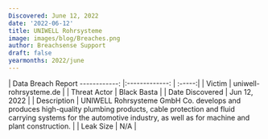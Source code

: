 ```yaml
---
Discovered: June 12, 2022
date: '2022-06-12'
title: UNIWELL Rohrsysteme
image: images/blog/Breaches.png
author: Breachsense Support
draft: false
yearmonths: 2022/june
---
```



| Data Breach Report
------------:   |:-------------:    | :-----:|
| Victim    | uniwell-rohrsysteme.de      | 
| Threat Actor    | Black Basta      | 
| Date Discovered    | Jun 12, 2022      | 
| Description    | UNIWELL Rohrsysteme GmbH Co. develops and produces high-quality plumbing products, cable protection and fluid carrying systems for the automotive industry, as well as for machine and plant construction.      | 
| Leak Size    | N/A      | 

